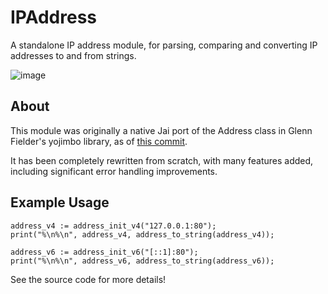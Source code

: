 # IPAddress
A standalone IP address module, for parsing, comparing and converting IP addresses to and from strings.

![image](https://github.com/user-attachments/assets/5b3a6b41-470f-4b40-ad5d-8f31d9378ec0)

## About

This module was originally a native Jai port of the Address class in Glenn Fielder's yojimbo library, as of [this commit](https://github.com/mas-bandwidth/yojimbo/blob/c6c02dfec105b36b9cbefd82f86f11f894f6de51/source/yojimbo_address.cpp).

It has been completely rewritten from scratch, with many features added, including significant error handling improvements.

## Example Usage
```
address_v4 := address_init_v4("127.0.0.1:80");
print("%\n%\n", address_v4, address_to_string(address_v4));

address_v6 := address_init_v6("[::1]:80");
print("%\n%\n", address_v6, address_to_string(address_v6));
```

See the source code for more details!
